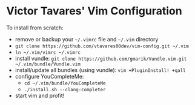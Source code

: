# Victor Tavares' Vim Configuration

To install from scratch:

* remove or backup your `~/.vimrc` file and `~/.vim` directory
* `git clone https://github.com/vtavares00dev/vim-config.git ~/.vim`
* `ln ~/.vim/vimrc ~/.vimrc`
* install vundle: 
  `git clone https://github.com/gmarik/Vundle.vim.git ~/.vim/bundle/Vundle.vim`
* install/update all bundles (using vundle): `vim +PluginInstall! +qall`
* configure YouCompleteMe:
    - `cd ~/.vim/bundle/YouCompleteMe`
    - `./install.sh --clang-completer`
* start vim and profit!


